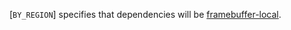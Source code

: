 [`BY_REGION`] specifies that dependencies will be
[framebuffer-local](https://www.khronos.org/registry/vulkan/specs/1.3-extensions/html/vkspec.html#synchronization-framebuffer-regions).